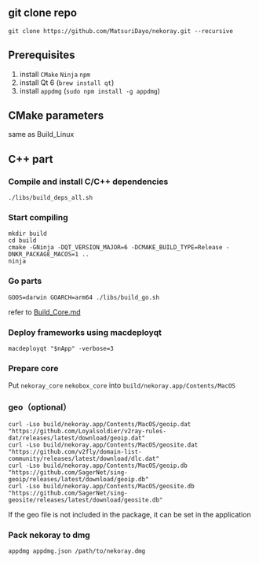 ## git clone repo

```
git clone https://github.com/MatsuriDayo/nekoray.git --recursive
```

## Prerequisites

1. install `CMake` `Ninja` `npm`
2. install Qt 6 (`brew install qt`)
3. install `appdmg` (`sudo npm install -g appdmg`)

## CMake parameters

same as Build_Linux

## C++ part

### Compile and install C/C++ dependencies 


```shell
./libs/build_deps_all.sh
```

### Start compiling

```shell
mkdir build
cd build
cmake -GNinja -DQT_VERSION_MAJOR=6 -DCMAKE_BUILD_TYPE=Release -DNKR_PACKAGE_MACOS=1 ..
ninja
```

### Go parts

`GOOS=darwin GOARCH=arm64 ./libs/build_go.sh`

refer to [Build_Core.md](./Build_Core.md)

### Deploy frameworks using macdeployqt

`macdeployqt "$nApp" -verbose=3`


### Prepare core

Put `nekoray_core` `nekobox_core` into `build/nekoray.app/Contents/MacOS`

### geo（optional）

```shell
curl -Lso build/nekoray.app/Contents/MacOS/geoip.dat "https://github.com/Loyalsoldier/v2ray-rules-dat/releases/latest/download/geoip.dat"
curl -Lso build/nekoray.app/Contents/MacOS/geosite.dat "https://github.com/v2fly/domain-list-community/releases/latest/download/dlc.dat"
curl -Lso build/nekoray.app/Contents/MacOS/geoip.db "https://github.com/SagerNet/sing-geoip/releases/latest/download/geoip.db"
curl -Lso build/nekoray.app/Contents/MacOS/geosite.db "https://github.com/SagerNet/sing-geosite/releases/latest/download/geosite.db"
```

If the geo file is not included in the package, it can be set in the application

### Pack nekoray to dmg

```shell
appdmg appdmg.json /path/to/nekoray.dmg
```
